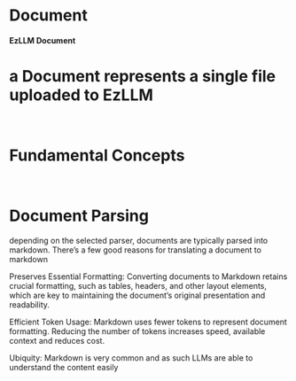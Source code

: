 # Document
#### EzLLM Document
# a Document represents a single file uploaded to EzLLM

​
# Fundamental Concepts
​
# Document Parsing
depending on the selected parser, documents are typically parsed into markdown. There’s a few good reasons for translating a document to markdown

Preserves Essential Formatting: Converting documents to Markdown retains crucial formatting, such as tables, headers, and other layout elements, which are key to maintaining the document’s original presentation and readability.

Efficient Token Usage: Markdown uses fewer tokens to represent document formatting. Reducing the number of tokens increases speed, available context and reduces cost.

Ubiquity: Markdown is very common and as such LLMs are able to understand the content easily